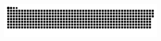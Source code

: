 ![](https://raw.githubusercontent.com/NewbieCat-2024/NewbieCat-2024/output/github-contribution-grid-snake.svg)
